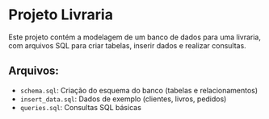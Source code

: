 # Projeto Livraria

Este projeto contém a modelagem de um banco de dados para uma livraria, com arquivos SQL para criar tabelas, inserir dados e realizar consultas.

## Arquivos:

- `schema.sql`: Criação do esquema do banco (tabelas e relacionamentos)
- `insert_data.sql`: Dados de exemplo (clientes, livros, pedidos)
- `queries.sql`: Consultas SQL básicas
